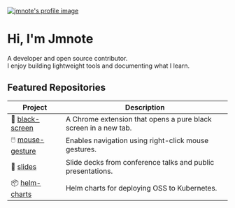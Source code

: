 [![jmnote's profile image](https://github.com/jmnote.png?size=80)](https://github.com/jmnote)

# Hi, I'm Jmnote

A developer and open source contributor.  
I enjoy building lightweight tools and documenting what I learn.


## Featured Repositories

| Project | Description |
|--------|-------------|
| 🧱 [black-screen](https://github.com/jmnote/black-screen) | A Chrome extension that opens a pure black screen in a new tab. |
| 🖱️ [mouse-gesture](https://github.com/jmnote/mouse-gesture) | Enables navigation using right-click mouse gestures. |
| 🎤 [slides](https://github.com/jmnote/slides) | Slide decks from conference talks and public presentations. |
| 📦 [helm-charts](https://github.com/kuoss/helm-charts) | Helm charts for deploying OSS to Kubernetes. |
